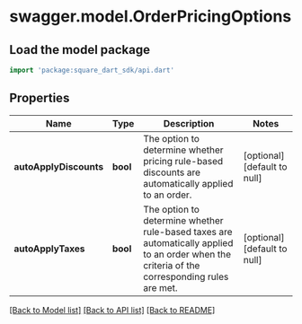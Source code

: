 # swagger.model.OrderPricingOptions

## Load the model package
```dart
import 'package:square_dart_sdk/api.dart'
```

## Properties
Name | Type | Description | Notes
------------ | ------------- | ------------- | -------------
**autoApplyDiscounts** | **bool** | The option to determine whether pricing rule-based discounts are automatically applied to an order. | [optional] [default to null]
**autoApplyTaxes** | **bool** | The option to determine whether rule-based taxes are automatically applied to an order when the criteria of the corresponding rules are met. | [optional] [default to null]

[[Back to Model list]](../README.md#documentation-for-models) [[Back to API list]](../README.md#documentation-for-api-endpoints) [[Back to README]](../README.md)


